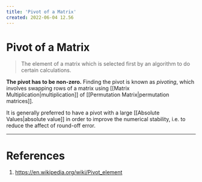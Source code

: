 ```yaml
---
title: 'Pivot of a Matrix'
created: 2022-06-04 12.56
---
```

# Pivot of a Matrix
>The element of a matrix which is selected first by an algorithm to do certain calculations.

**The pivot has to be non-zero.** Finding the pivot is known as *pivoting*, which involves swapping rows of a matrix using [[Matrix Multiplication|multiplication]] of [[Permutation Matrix|permutation matrices]]. 

It is generally preferred to have a pivot with a large [[Absolute Values|absolute value]] in order to improve the numerical stability, i.e. to reduce the affect of round-off error.

---
# References
1. https://en.wikipedia.org/wiki/Pivot_element